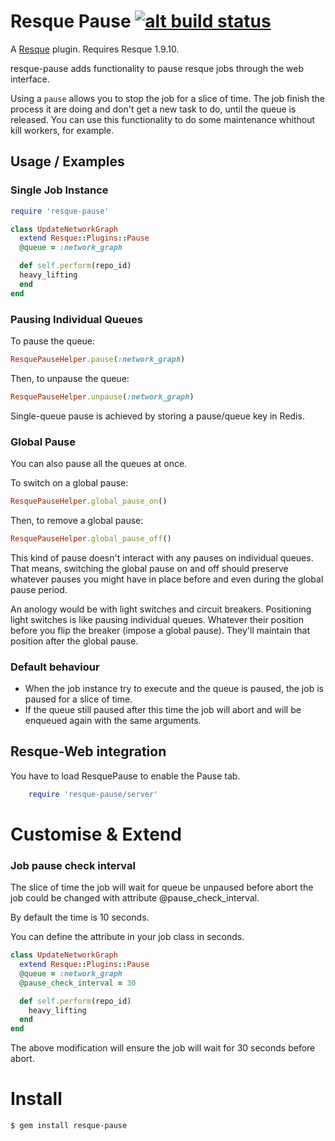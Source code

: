 # Resque Pause [![alt build status][1]][2]

[1]: https://secure.travis-ci.org/wandenberg/resque-pause.png
[2]: http://travis-ci.org/#!/wandenberg/resque-pause


A [Resque][rq] plugin. Requires Resque 1.9.10.

resque-pause adds functionality to pause resque jobs through the web interface.

Using a `pause` allows you to stop the job for a slice of time.
The job finish the process it are doing and don't get a new task to do,
until the queue is released.
You can use this functionality to do some maintenance whithout kill workers, for example.

Usage / Examples
----------------

### Single Job Instance

````ruby
require 'resque-pause'

class UpdateNetworkGraph
  extend Resque::Plugins::Pause
  @queue = :network_graph

  def self.perform(repo_id)
  heavy_lifting
  end
end
````


### Pausing Individual Queues

To pause the queue:

````ruby
ResquePauseHelper.pause(:network_graph)
````
    
Then, to unpause the queue:

````ruby
ResquePauseHelper.unpause(:network_graph)
````


Single-queue pause is achieved by storing a pause/queue key in Redis.

### Global Pause

You can also pause all the queues at once.

To switch on a global pause:

````ruby
ResquePauseHelper.global_pause_on()
````
    
Then, to remove a global pause:

````ruby
ResquePauseHelper.global_pause_off()
````

This kind of pause doesn't interact with any pauses on individual queues. That means, switching the global pause on and off should preserve whatever pauses you might have in place before and even during the global pause period.

An anology would be with light switches and circuit breakers. Positioning light switches is like pausing individual queues. Whatever their position before you flip the breaker (impose a global pause). They'll maintain that position after the global pause.

### Default behaviour

* When the job instance try to execute and the queue is paused, the job is paused for a slice of time.
* If the queue still paused after this time the job will abort and will be enqueued again with the same arguments.


Resque-Web integration
----------------------

You have to load ResquePause to enable the Pause tab.

```ruby
    require 'resque-pause/server'
```

Customise & Extend
==================

### Job pause check interval

The slice of time the job will wait for queue be unpaused before abort the job
could be changed with attribute @pause_check_interval.

By default the time is 10 seconds.

You can define the attribute in your job class in seconds.

````ruby
class UpdateNetworkGraph
  extend Resque::Plugins::Pause
  @queue = :network_graph
  @pause_check_interval = 30

  def self.perform(repo_id)
    heavy_lifting
  end
end
````

The above modification will ensure the job will wait for 30 seconds before abort.


Install
=======

    $ gem install resque-pause

[rq]: http://github.com/defunkt/resque
[resque-pause]: https://github.com/wandenberg/resque-pause
